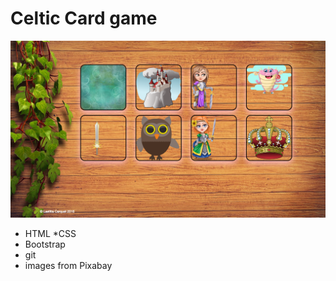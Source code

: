 # Celtic Card game

![game page](gamepage.png)

 
* HTML
*CSS
* Bootstrap
* git
* images from Pixabay 
 


